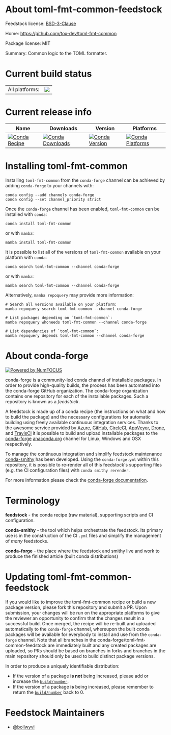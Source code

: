 About toml-fmt-common-feedstock
===============================

Feedstock license: [BSD-3-Clause](https://github.com/conda-forge/toml-fmt-common-feedstock/blob/main/LICENSE.txt)

Home: https://github.com/tox-dev/toml-fmt-common

Package license: MIT

Summary: Common logic to the TOML formatter.

Current build status
====================


<table><tr><td>All platforms:</td>
    <td>
      <a href="https://dev.azure.com/conda-forge/feedstock-builds/_build/latest?definitionId=23822&branchName=main">
        <img src="https://dev.azure.com/conda-forge/feedstock-builds/_apis/build/status/toml-fmt-common-feedstock?branchName=main">
      </a>
    </td>
  </tr>
</table>

Current release info
====================

| Name | Downloads | Version | Platforms |
| --- | --- | --- | --- |
| [![Conda Recipe](https://img.shields.io/badge/recipe-toml--fmt--common-green.svg)](https://anaconda.org/conda-forge/toml-fmt-common) | [![Conda Downloads](https://img.shields.io/conda/dn/conda-forge/toml-fmt-common.svg)](https://anaconda.org/conda-forge/toml-fmt-common) | [![Conda Version](https://img.shields.io/conda/vn/conda-forge/toml-fmt-common.svg)](https://anaconda.org/conda-forge/toml-fmt-common) | [![Conda Platforms](https://img.shields.io/conda/pn/conda-forge/toml-fmt-common.svg)](https://anaconda.org/conda-forge/toml-fmt-common) |

Installing toml-fmt-common
==========================

Installing `toml-fmt-common` from the `conda-forge` channel can be achieved by adding `conda-forge` to your channels with:

```
conda config --add channels conda-forge
conda config --set channel_priority strict
```

Once the `conda-forge` channel has been enabled, `toml-fmt-common` can be installed with `conda`:

```
conda install toml-fmt-common
```

or with `mamba`:

```
mamba install toml-fmt-common
```

It is possible to list all of the versions of `toml-fmt-common` available on your platform with `conda`:

```
conda search toml-fmt-common --channel conda-forge
```

or with `mamba`:

```
mamba search toml-fmt-common --channel conda-forge
```

Alternatively, `mamba repoquery` may provide more information:

```
# Search all versions available on your platform:
mamba repoquery search toml-fmt-common --channel conda-forge

# List packages depending on `toml-fmt-common`:
mamba repoquery whoneeds toml-fmt-common --channel conda-forge

# List dependencies of `toml-fmt-common`:
mamba repoquery depends toml-fmt-common --channel conda-forge
```


About conda-forge
=================

[![Powered by
NumFOCUS](https://img.shields.io/badge/powered%20by-NumFOCUS-orange.svg?style=flat&colorA=E1523D&colorB=007D8A)](https://numfocus.org)

conda-forge is a community-led conda channel of installable packages.
In order to provide high-quality builds, the process has been automated into the
conda-forge GitHub organization. The conda-forge organization contains one repository
for each of the installable packages. Such a repository is known as a *feedstock*.

A feedstock is made up of a conda recipe (the instructions on what and how to build
the package) and the necessary configurations for automatic building using freely
available continuous integration services. Thanks to the awesome service provided by
[Azure](https://azure.microsoft.com/en-us/services/devops/), [GitHub](https://github.com/),
[CircleCI](https://circleci.com/), [AppVeyor](https://www.appveyor.com/),
[Drone](https://cloud.drone.io/welcome), and [TravisCI](https://travis-ci.com/)
it is possible to build and upload installable packages to the
[conda-forge](https://anaconda.org/conda-forge) [anaconda.org](https://anaconda.org/)
channel for Linux, Windows and OSX respectively.

To manage the continuous integration and simplify feedstock maintenance
[conda-smithy](https://github.com/conda-forge/conda-smithy) has been developed.
Using the ``conda-forge.yml`` within this repository, it is possible to re-render all of
this feedstock's supporting files (e.g. the CI configuration files) with ``conda smithy rerender``.

For more information please check the [conda-forge documentation](https://conda-forge.org/docs/).

Terminology
===========

**feedstock** - the conda recipe (raw material), supporting scripts and CI configuration.

**conda-smithy** - the tool which helps orchestrate the feedstock.
                   Its primary use is in the construction of the CI ``.yml`` files
                   and simplify the management of *many* feedstocks.

**conda-forge** - the place where the feedstock and smithy live and work to
                  produce the finished article (built conda distributions)


Updating toml-fmt-common-feedstock
==================================

If you would like to improve the toml-fmt-common recipe or build a new
package version, please fork this repository and submit a PR. Upon submission,
your changes will be run on the appropriate platforms to give the reviewer an
opportunity to confirm that the changes result in a successful build. Once
merged, the recipe will be re-built and uploaded automatically to the
`conda-forge` channel, whereupon the built conda packages will be available for
everybody to install and use from the `conda-forge` channel.
Note that all branches in the conda-forge/toml-fmt-common-feedstock are
immediately built and any created packages are uploaded, so PRs should be based
on branches in forks and branches in the main repository should only be used to
build distinct package versions.

In order to produce a uniquely identifiable distribution:
 * If the version of a package **is not** being increased, please add or increase
   the [``build/number``](https://docs.conda.io/projects/conda-build/en/latest/resources/define-metadata.html#build-number-and-string).
 * If the version of a package **is** being increased, please remember to return
   the [``build/number``](https://docs.conda.io/projects/conda-build/en/latest/resources/define-metadata.html#build-number-and-string)
   back to 0.

Feedstock Maintainers
=====================

* [@bollwyvl](https://github.com/bollwyvl/)


